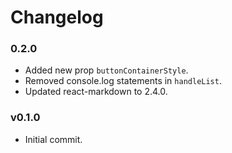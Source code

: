# Changelog

### 0.2.0

 * Added new prop ```buttonContainerStyle```.
 * Removed console.log statements in ```handleList```.
 * Updated react-markdown to 2.4.0.

### v0.1.0

 * Initial commit.
